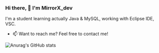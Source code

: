 ### Hi there, 👋  I'm MirrorX_dev
I'm a student learning actually Java & MySQL, working with Eclipse IDE, VSC.

* 📫 Want to reach me?
Feel free to contact me!

![Anurag's GitHub stats](https://github-readme-stats.vercel.app/api?username=anuraghazra&show_icons=true&theme=radical)

